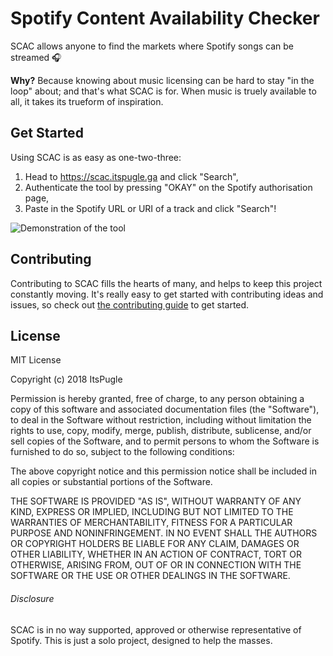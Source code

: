 # Spotify Content Availability Checker
SCAC allows anyone to find the markets where Spotify songs can be streamed :headphones:  

**Why?** Because knowing about music licensing can be hard to stay "in the loop" about; and that's what SCAC is for. When music is truely available to all, it takes its trueform of inspiration.

## Get Started
Using SCAC is as easy as one-two-three:
1. Head to https://scac.itspugle.ga and click "Search",
2. Authenticate the tool by pressing "OKAY" on the Spotify authorisation page,
3. Paste in the Spotify URL or URI of a track and click "Search"!

![Demonstration of the tool](/assets/demo.gif)

## Contributing
Contributing to SCAC fills the hearts of many, and helps to keep this project constantly moving. It's really easy to get started with contributing ideas and issues, so check out [the contributing guide](/.github/CONTRIBUTING) to get started.

## License
MIT License

Copyright (c) 2018 ItsPugle

Permission is hereby granted, free of charge, to any person obtaining a copy
of this software and associated documentation files (the "Software"), to deal
in the Software without restriction, including without limitation the rights
to use, copy, modify, merge, publish, distribute, sublicense, and/or sell
copies of the Software, and to permit persons to whom the Software is
furnished to do so, subject to the following conditions:

The above copyright notice and this permission notice shall be included in all
copies or substantial portions of the Software.

THE SOFTWARE IS PROVIDED "AS IS", WITHOUT WARRANTY OF ANY KIND, EXPRESS OR
IMPLIED, INCLUDING BUT NOT LIMITED TO THE WARRANTIES OF MERCHANTABILITY,
FITNESS FOR A PARTICULAR PURPOSE AND NONINFRINGEMENT. IN NO EVENT SHALL THE
AUTHORS OR COPYRIGHT HOLDERS BE LIABLE FOR ANY CLAIM, DAMAGES OR OTHER
LIABILITY, WHETHER IN AN ACTION OF CONTRACT, TORT OR OTHERWISE, ARISING FROM,
OUT OF OR IN CONNECTION WITH THE SOFTWARE OR THE USE OR OTHER DEALINGS IN THE
SOFTWARE.

###### Disclosure
SCAC is in no way supported, approved or otherwise representative of Spotify. This is just a solo project, designed to help the masses.
